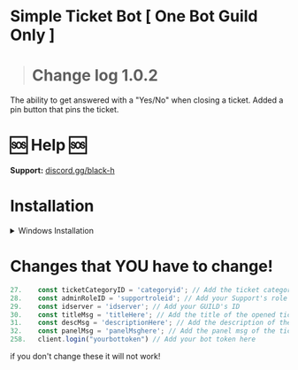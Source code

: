 # Simple Ticket Bot [ One Bot **Guild** Only ]

> # **Change log 1.0.2**

The ability to get answered with a "Yes/No" when closing a ticket.
Added a pin button that pins the ticket.


# 🆘 Help 🆘

**Support:** [discord.gg/black-h](https://discord.gg/black-h)

# Installation

<details>
<summary>Windows Installation</summary>
<br>

1. Install [Node.js](https://nodejs.org/en) [ 1.16.6+ ]
2. Install [Visual Studio Code](https://code.visualstudio.com/)
```bash
3. Download this Project
4. npm init
5. npm i discord.js@13
6. node .
```

and done!
</details>

# Changes that YOU have to change!

```js
27.    const ticketCategoryID = 'categoryid'; // Add the ticket category ID
28.    const adminRoleID = 'supportroleid'; // Add your Support's role ID
29.    const idserver = 'idserver'; // Add your GUILD's ID
30.    const titleMsg = 'titleHere'; // Add the title of the opened ticket message
31.    const descMsg = 'descriptionHere'; // Add the description of the opened ticket message
32.    const panelMsg = 'panelMsghere'; // Add the panel msg of the ticket panel message
258.   client.login("yourbottoken") // Add your bot token here

```

if you don't change these it will not work!
